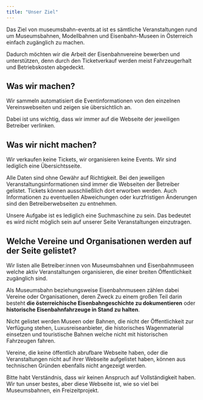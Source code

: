 ```yaml
---
title: "Unser Ziel"
---
```


Das Ziel von museumsbahn-events.at ist es sämtliche Veranstaltungen rund um Museumsbahnen, Modellbahnen und
Eisenbahn-Museen in Österreich einfach zugänglich zu machen.

Dadurch möchten wir die Arbeit der Eisenbahnvereine bewerben und unterstützen, denn durch den Ticketverkauf
werden meist Fahrzeugerhalt und Betriebskosten abgedeckt.

## Was wir machen?

Wir sammeln automatisiert die Eventinformationen von den einzelnen Vereinswebseiten und zeigen
sie übersichtlich an.

Dabei ist uns wichtig, dass wir immer auf die Webseite der jeweiligen Betreiber verlinken.

## Was wir nicht machen?

Wir verkaufen keine Tickets, wir organisieren keine Events. Wir sind lediglich eine Übersichtsseite.

Alle Daten sind ohne Gewähr auf Richtigkeit. Bei den jeweiligen Veranstaltungsinformationen sind immer
die Webseiten der Betreiber gelistet. Tickets können ausschließlich dort erworben werden. Auch 
Informationen zu eventuellen Abweichungen oder kurzfristigen Änderungen sind den Betreiberwebseiten zu entnehmen.

Unsere Aufgabe ist es lediglich eine Suchmaschine zu sein. Das bedeutet es wird nicht möglich sein auf unserer Seite
Veranstaltungen einzutragen.

## Welche Vereine und Organisationen werden auf der Seite gelistet?

Wir listen alle Betreiber:innen von Museumsbahnen und Eisenbahnmuseen 
welche aktiv Veranstaltungen organisieren, die einer breiten Öffentlichkeit zugänglich sind.

Als Museumsbahn beziehungsweise Eisenbahnmuseen zählen dabei Vereine oder Organisationen, deren Zweck zu einem 
großen Teil darin besteht **die österreichische Eisenbahngeschichte zu dokumentieren** oder **historische Eisenbahnfahrzeuge
in Stand zu halten**.

Nicht gelistet werden Museen oder Bahnen, die nicht der Öffentlichkeit zur Verfügung stehen, 
Luxusreiseanbieter, die historisches Wagenmaterial einsetzen und touristische Bahnen welche 
nicht mit historischen Fahrzeugen fahren.

Vereine, die keine öffentlich abrufbare Webseite haben, oder die Veranstaltungen nicht auf 
ihrer Webseite aufgelistet haben, können aus technischen Gründen ebenfalls nicht angezeigt werden.

Bitte habt Verständnis, dass wir keinen Anspruch auf Vollständigkeit haben. Wir tun unser bestes, aber
diese Webseite ist, wie so viel bei Museumsbahnen, ein Freizeitprojekt. 